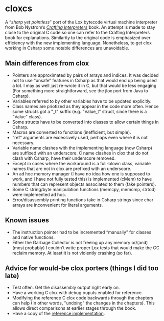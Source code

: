 # cloxcs

A “*sharp yet pointless*” port of the Lox bytecode virtual machine interpreter from Bob Nystrom’s [*Crafting Interpreters*](https://craftinginterpreters.com/) book. An attempt is made to stay close to the original C code so one can refer to the Crafting Interpreters book for explanations. Similarity to the original code is emphasized over efficiency with the new implementing language. Nonetheless, to get clox working in Csharp some notable differences are unavoidable.

## Main differences from clox
-   Pointers are approximated by pairs of arrays and indices. It was decided not to  use “unsafe” features in Csharp as that would end up being used a lot. I may as  well just re-wrote it in C, but that would be less engaging (For something more straightforward, see the jlox port from Java to Csharp).
-   Variables referred to by other variables have to be updated explicitly.
-   Class names are priotized as they appear in the code more often. Hence some structs got a "_t" suffix (e.g. "Value_t" struct, since there is a "Value" class).
-   Some structs have to be converted into classes to allow certain things in Csharp.
-   Macros are converted to functions (inefficient, but simple).
-   “ref” arguments are excessively used, perhaps even where it is not necessary.
-   Variable name clashes with the implementing language (now Csharp) are suffixed with an underscore. C name clashes in clox that do not clash with Csharp, have their underscore removed.
-   Except in cases where the workaround is a full-blown class, variable names that are not in clox are prefixed with an underscore.
-   An ad hoc memory manager (I have no idea how one is supposed to work, and I have not fully tested this) is implemented (cMem) to have numbers that can represent objects associated to them (fake pointers).
-   Some C string/byte manipulation functions (memcpy, memcmp, strtod) were implemented ad hoc.
-   Error/disassembly printing functions take in Csharp strings since char arrays are inconvenient for literal arguments.

## Known issues
-   The instruction pointer had to be incremented “manually” for classes and native functions.
-   Either the Garbage Collector is not freeing up any memory or/(and) (most probably) I couldn’t write proper Lox tests that would make the GC reclaim memory. At least it is not violently crashing (so far).

## Advice for would-be clox porters (things I did too late)
-   Test often. Get the disassembly output right early on.
-   Have a working C clox with debug ouputs enabled for reference.
-   Modifying the reference C clox code backwards through the chapters can help (In other words, "undoing" the changes in the chapters). This allows direct comparisons at earlier stages through the book.
-   Have a copy of the [reference implementation](https://github.com/munificent/craftinginterpreters).
